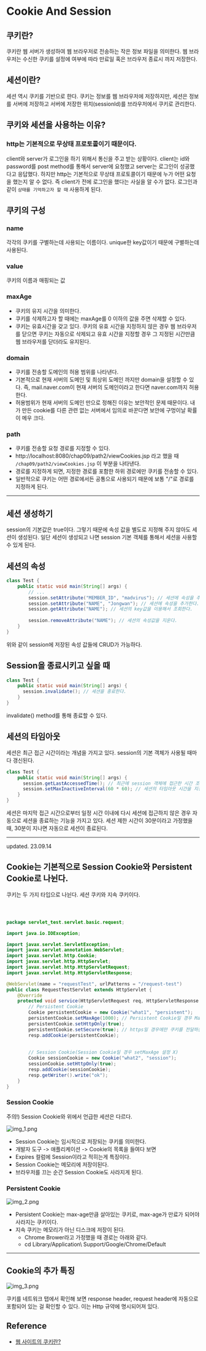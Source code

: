 # Cookie And Session

## 쿠키란?
쿠키란 웹 서버가 생성하여 웹 브라우저로 전송하는 작은 정보 파일을 의미한다.
웹 브라우저는 수신한 쿠키를 설정에 여부에 따라 만료일 혹은 브라우저 종료시 까지 저장한다.

## 세션이란?
세션 역시 쿠키를 기반으로 한다. 쿠키는 정보를 웹 브라우저에 저장하지만, 세션은 정보를 서버에 저장하고 서버에 저장한 위치(sessionId)를 브라우저에서 쿠키로 관리한다.


## 쿠키와 세션을 사용하는 이유?

### http는 기본적으로 무상태 프로토콜이기 때문이다.

client와 server가 로그인을 하기 위해서 통신을 주고 받는 상황이다.
client는 id와 password를 post method를 통해서 server에 요청했고 server는 로그인이 성공했다고 응답했다.
하지만 http는 기본적으로 무상태 프로토콜이기 때문에 누가 어떤 요청을 했는지 알 수 없다. 즉 client가 전에 로그인을 했다는 사실을 알 수가 없다. 
로그인과 같이 `상태를 기억하고자 할 때` 사용하게 된다.

## 쿠키의 구성
### name
각각의 쿠키를 구별하는데 사용되는 이름이다. unique한 key값이기 때문에 구별하는데 사용된다.

### value
쿠키의 이름과 매핑되는 값

### maxAge
* 쿠키의 유지 시간을 의미한다.
* 쿠키를 삭제하고자 할 때에는 maxAge를 0 이하의 값을 주면 삭제할 수 있다.
* 쿠키는 유효시간을 갖고 있다. 쿠키의 유효 시간을 지정하지 않은 경우 웹 브라우저를 닫으면 쿠키는 자동으로 삭제되고 유효 시간을 지정할 경우 그 지정된 시간만큼 웹 브라우저를 닫더라도 유지된다.

### domain
* 쿠키를 전송할 도메인의 허용 범위를 나타낸다.
* 기본적으로 현재 서버의 도메인 및 최상위 도메인 까지만 domain을 설정할 수 있다. 즉, mail.naver.com이 현재 서버의 도메인이라고 한다면 naver.com까지 허용한다.
* 허용범위가 현재 서버의 도메인 만으로 정해진 이유는 보안적인 문제 때문이다. 내가 만든 cookie를 다른 관련 없는 서버에서 임의로 바꾼다면 보안에 구멍이날 확률이 메우 크다.

### path
* 쿠키를 전송할 요청 경로를 지정할 수 있다.
* http://localhost:8080/chap09/path2/viewCookies.jsp 라고 했을 때 `/chap09/path2/viewCookies.jsp` 이 부분을 나타낸다.
* 경로를 지정하게 되면, 지정한 경로를 포함한 하위 경로에만 쿠키를 전송할 수 있다. 
* 일반적으로 쿠키는 어떤 경로에서든 공통으로 사용되기 때문에 보통 "/"로 경로를 지정하게 된다.

---

## 세션 생성하기
session의 기본값은 true이다. 
그렇기 때문에 속성 값을 별도로 지정해 주지 않아도 세션이 생성된다. 일단 세션이 생성되고 나면 session 기본 객체를 통해서 세션을 사용할 수 있게 된다.

## 세션의 속성

```java
class Test {
	public static void main(String[] args) {
		// ...
        session.setAttribute("MEMBER_ID", "madvirus"); // 세션에 속성을 추가한다.
        session.setAttribute("NAME", "Jongwan"); // 세션에 속성을 추가한다.
        session.getAttribute("NAME"); // 세션의 key값을 이용해서 조회한다.
      
        session.removeAttribute("NAME"); // 세션의 속성값을 지운다.
	}
}
```
위와 같이  session에 저장된 속성 값들에 CRUD가 가능하다.

## Session을 종료시키고 싶을 때 
```java
class Test {
	public static void main(String[] args) {
      session.invalidate(); // 세션을 종료한다. 
	}
}
```

invalidate() method를 통해 종료할 수 있다.


## 세션의 타임아웃

세션은 최근 접근 시간이라는 개념을 가지고 있다.
session의 기본 객체가 사용될 때마다 갱신된다.

```java
class Test {
	public static void main(String[] args) {
      session.getLastAccessedTime(); // 최근에 session 객체에 접근한 시간 조회
      session.setMaxInactiveInterval(60 * 60); // 세션의 타임아웃 시간을 지정할 경우(초 단위)
	}
}
```
세션은 마지막 접근 시간으로부터 일정 시간 이내에 다시 세션에 접근하지 않은 경우 자동으로 세션을 종료하는 기능을 가지고 있다.
세션 제한 시간이 30분이라고 가정했을 때,  30분이 지나면 자동으로 세션이 종료된다.


---
updated. 23.09.14

## Cookie는 기본적으로 Session Cookie와 Persistent Cookie로 나뉜다.

쿠키는 두 가지 타입으로 나뉜다. 세션 쿠키와 지속 쿠키이다.


```java



package servlet_test.servlet.basic.request;

import java.io.IOException;

import javax.servlet.ServletException;
import javax.servlet.annotation.WebServlet;
import javax.servlet.http.Cookie;
import javax.servlet.http.HttpServlet;
import javax.servlet.http.HttpServletRequest;
import javax.servlet.http.HttpServletResponse;

@WebServlet(name = "requestTest", urlPatterns = "/request-test")
public class RequestTestServlet extends HttpServlet {
	@Override
	protected void service(HttpServletRequest req, HttpServletResponse resp) throws ServletException, IOException {
		// Persistent Cookie
		Cookie persistentCookie = new Cookie("what1", "persistent");
		persistentCookie.setMaxAge(1000); // Persistent Cookie일 경우 MaxAge 반드시 설정
        persistentCookie.setHttpOnly(true);
        persistentCookie.setSecure(true); // https일 경우에만 쿠키를 전달하는 옵션
		resp.addCookie(persistentCookie);
		
		
		// Session Cookie(Session Cookie일 경우 setMaxAge 설정 X)
		Cookie sessionCookie = new Cookie("what2", "session");
		sessionCookie.setHttpOnly(true);
		resp.addCookie(sessionCookie);
		resp.getWriter().write("ok");
	}		
}

```

### Session Cookie
주의!) Session Cookie와 위에서 언급한 세션은 다르다.

![img_1.png](img_1.png)

* Session Cookie는 임시적으로 저장되는 쿠키를 의미한다.
* 개발자 도구 -> 애플리케이션 -> Cookie의 목록을 들여다 보면 
* Expires 컬럼에 Session이라고 적히는게 특징이다.
* Session Cookie는 메모리에 저장이된다.
* 브라우저를 끄는 순간 Session Cookie도 사라지게 된다.

### Persistent Cookie

![img_2.png](img_2.png)

* Persistent Cookie는 max-age만큼 살아있는 쿠키로, max-age가 만료가 되어야 사라지는 쿠키이다.
* 지속 쿠키는 메모리가 아닌 디스크에 저장이 된다.
  * Chrome Brower라고 가정했을 때 경로는 아래와 같다.
  * cd Library/Application\ Support/Google/Chrome/Default
---

## Cookie의 추가 특징

![img_3.png](img_3.png)

쿠키를 네트워크 탭에서 확인해 보면 
response header, request header에 자동으로 포함되어 있는 걸 확인할 수 있다.
이는 Http 규약에 명시되어져 있다.


## Reference

* [웹 사이트의 쿠키란?](https://www.cloudflare.com/ko-kr/learning/privacy/what-are-cookies/)







